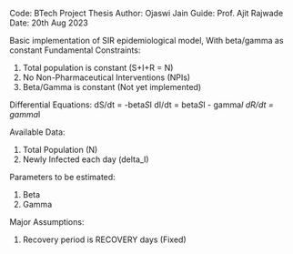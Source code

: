 Code: BTech Project Thesis
Author: Ojaswi Jain
Guide: Prof. Ajit Rajwade
Date: 20th Aug 2023

Basic implementation of SIR epidemiological model, With beta/gamma as constant
Fundamental Constraints:
1. Total population is constant (S+I+R = N)
2. No Non-Pharmaceutical Interventions (NPIs)
3. Beta/Gamma is constant (Not yet implemented)

Differential Equations:
dS/dt = -beta*S*I
dI/dt = beta*S*I - gamma*I
dR/dt = gamma*I

Available Data:
1. Total Population (N)
2. Newly Infected each day (delta_I)

Parameters to be estimated:
1. Beta
2. Gamma

Major Assumptions:
1. Recovery period is RECOVERY days (Fixed)
